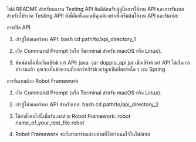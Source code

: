 ไฟล์ README สำหรับผลงาน Testing API
ยินดีต้อนรับสู่คู่มือการใช้งาน API และการรันเทสสำหรับโปรเจค Testing API! ดังนี้คือขั้นตอนที่คุณต้องทำเพื่อเริ่มต้นใช้งาน API และรันเทส:

การเปิด API

1. เข้าสู่โฟลเดอร์ของ API:
   bash
   cd path/to/api_directory_1

2. เปิด Command Prompt (หรือ Terminal สำหรับ macOS หรือ Linux).

3. พิมพ์คำสั่งเพื่อเริ่มเซิร์ฟเวอร์ API:
   java -jar doppio_api.jar
   เมื่อเซิร์ฟเวอร์ API ได้เริ่มการทำงานแล้ว คุณจะเห็นข้อความที่บอกว่าเซิร์ฟเวอร์ถูกเปิดที่พอร์ตใด ๆ เช่น Spring

การรันเทสด้วย Robot Framework

1. เปิด Command Prompt (หรือ Terminal สำหรับ macOS หรือ Linux).

2. เข้าสู่โฟลเดอร์ของ API สำหรับเทส:
   bash
   cd path/to/api_directory_2

3. ใช้คำสั่งต่อไปนี้เพื่อรันเทสด้วย Robot Framework:
   robot name_of_your_test_file.robot
4. Robot Framework จะเริ่มทำการทดสอบตามที่ได้กำหนดไว้ในไฟล์เทส
